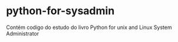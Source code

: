 # python-for-sysadmin
Contém codigo do estudo do livro Python for unix and Linux System Administrator
